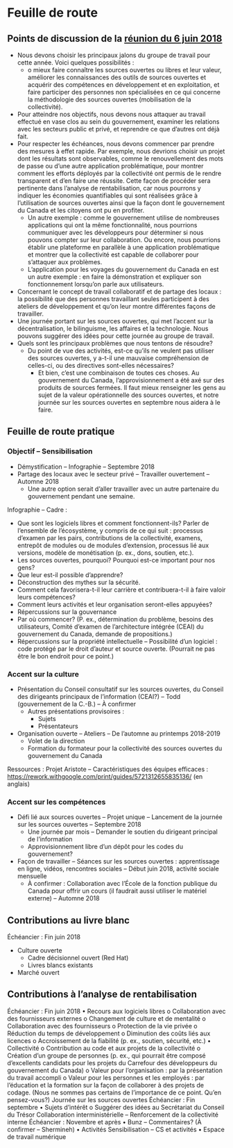 # Feuille de route

## Points de discussion de la [réunion du 6 juin 2018](https://github.com/canada-ca/OS-Advisory_Conseil-SO/blob/master/fr/Groupe_de_travail_Personnes/2018-06-06.md#r%C3%A9union-du-groupe-de-travail-sur-les-personnes)

* Nous devons choisir les principaux jalons du groupe de travail pour cette année. Voici quelques possibilités :
  * o	mieux faire connaître les sources ouvertes ou libres et leur valeur, améliorer les connaissances des outils de sources ouvertes et acquérir des compétences en développement et en exploitation, et faire participer des personnes non spécialisées en ce qui concerne la méthodologie des sources ouvertes (mobilisation de la collectivité).
* Pour atteindre nos objectifs, nous devons nous attaquer au travail effectué en vase clos au sein du gouvernement, examiner les relations avec les secteurs public et privé, et reprendre ce que d’autres ont déjà fait.
* Pour respecter les échéances, nous devons commencer par prendre des mesures à effet rapide. Par exemple, nous devrions choisir un projet dont les résultats sont observables, comme le renouvellement des mots de passe ou d’une autre application problématique, pour montrer comment les efforts déployés par la collectivité ont permis de le rendre transparent et d’en faire une réussite. Cette façon de procéder sera pertinente dans l’analyse de rentabilisation, car nous pourrons y indiquer les économies quantifiables qui sont réalisées grâce à l’utilisation de sources ouvertes ainsi que la façon dont le gouvernement du Canada et les citoyens ont pu en profiter.
  * Un autre exemple : comme le gouvernement utilise de nombreuses applications qui ont la même fonctionnalité, nous pourrions communiquer avec les développeurs pour déterminer si nous pouvons compter sur leur collaboration. Ou encore, nous pourrions établir une plateforme en parallèle à une application problématique et montrer que la collectivité est capable de collaborer pour s’attaquer aux problèmes.
  * L’application pour les voyages du gouvernement du Canada en est un autre exemple : en faire la démonstration et expliquer son fonctionnement lorsqu’on parle aux utilisateurs.
* Concernant le concept de travail collaboratif et de partage des locaux : la possibilité que des personnes travaillant seules participent à des ateliers de développement et qu’on leur montre différentes façons de travailler.
* Une journée portant sur les sources ouvertes, qui met l’accent sur la décentralisation, le bilinguisme, les affaires et la technologie. Nous pouvons suggérer des idées pour cette journée au groupe de travail.
* Quels sont les principaux problèmes que nous tentons de résoudre?
  * Du point de vue des activités, est-ce qu’ils ne veulent pas utiliser des sources ouvertes, y a-t-il une mauvaise compréhension de celles-ci, ou des directives sont-elles nécessaires?
    * Et bien, c’est une combinaison de toutes ces choses. Au gouvernement du Canada, l’approvisionnement a été axé sur des produits de sources fermées. Il faut mieux renseigner les gens au sujet de la valeur opérationnelle des sources ouvertes, et notre journée sur les sources ouvertes en septembre nous aidera à le faire.

## Feuille de route pratique

### Objectif – Sensibilisation
* Démystification – Infographie – Septembre 2018
* Partage des locaux avec le secteur privé – Travailler ouvertement – Automne 2018
  * Une autre option serait d’aller travailler avec un autre partenaire du gouvernement pendant une semaine.
  
Infographie – Cadre :
* Que sont les logiciels libres et comment fonctionnent-ils? Parler de l’ensemble de l’écosystème, y compris de ce qui suit : processus d’examen par les pairs, contributions de la collectivité, examens, entrepôt de modules ou de modules d’extension, processus lié aux versions, modèle de monétisation (p. ex., dons, soutien, etc.).
* Les sources ouvertes, pourquoi? Pourquoi est-ce important pour nos gens?
* Que leur est-il possible d’apprendre?
* Déconstruction des mythes sur la sécurité.
* Comment cela favorisera-t-il leur carrière et contribuera-t-il à faire valoir leurs compétences?
* Comment leurs activités et leur organisation seront-elles appuyées?
* Répercussions sur la gouvernance
* Par où commencer? (P. ex., détermination du problème, besoins des utilisateurs, Comité d’examen de l’architecture intégrée (CEAI) du gouvernement du Canada, demande de propositions.)
* Répercussions sur la propriété intellectuelle – Possibilité d’un logiciel : code protégé par le droit d’auteur et source ouverte. (Pourrait ne pas être le bon endroit pour ce point.)

### Accent sur la culture
* Présentation du Conseil consultatif sur les sources ouvertes, du Conseil des dirigeants principaux de l’information (CEAI?) – Todd (gouvernement de la C.-B.) – À confirmer  
  * Autres présentations provisoires :
    * Sujets
    * Présentateurs
* Organisation ouverte – Ateliers – De l’automne au printemps 2018-2019
  * Volet de la direction
  * Formation du formateur pour la collectivité des sources ouvertes du gouvernement du Canada
  
Ressources : Projet Aristote – Caractéristiques des équipes efficaces : https://rework.withgoogle.com/print/guides/5721312655835136/ (en anglais)

### Accent sur les compétences
* Défi lié aux sources ouvertes – Projet unique – Lancement de la journée sur les sources ouvertes – Septembre 2018
  * Une journée par mois – Demander le soutien du dirigeant principal de l’information
  * Approvisionnement libre d’un dépôt pour les codes du gouvernement?
* Façon de travailler – Séances sur les sources ouvertes : apprentissage en ligne, vidéos, rencontres sociales – Début juin 2018, activité sociale mensuelle
  * À confirmer : Collaboration avec l’École de la fonction publique du Canada pour offrir un cours (il faudrait aussi utiliser le matériel externe) – Automne 2018
  
## Contributions au livre blanc

Échéancier : Fin juin 2018

* Culture ouverte
  * Cadre décisionnel ouvert (Red Hat)
  * Livres blancs existants
* Marché ouvert

## Contributions à l’analyse de rentabilisation
Échéancier : Fin juin 2018
•	Recours aux logiciels libres
o	Collaboration avec des fournisseurs externes
o	Changement de culture et de mentalité
o	Collaboration avec des fournisseurs
o	Protection de la vie privée
o	Réduction du temps de développement
o	Diminution des coûts liés aux licences
o	Accroissement de la fiabilité (p. ex., soutien, sécurité, etc.)
•	Collectivité
o	Contribution au code et aux projets de la collectivité
o	Création d’un groupe de personnes (p. ex., qui pourrait être composé d’excellents candidats pour les projets du Carrefour des développeurs du gouvernement du Canada)
o	Valeur pour l’organisation : par la présentation du travail accompli
o	Valeur pour les personnes et les employés : par l’éducation et la formation sur la façon de collaborer à des projets de codage. (Nous ne sommes pas certains de l’importance de ce point. Qu’en pensez-vous?)
Journée sur les sources ouvertes
Échéancier : Fin septembre
•	Sujets d’intérêt
o	Suggérer des idées au Secrétariat du Conseil du Trésor
Collaboration interministérielle – Renforcement de la collectivité interne
Échéancier : Novembre et après
•	Bunz – Commentaires? (À confirmer – Shermineh)
•	Activités
Sensibilisation – CS et activités
•	Espace de travail numérique
